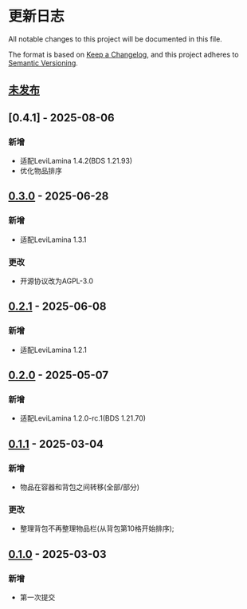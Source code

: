 # 更新日志

All notable changes to this project will be documented in this file.

The format is based on [Keep a Changelog](https://keepachangelog.com/en/1.0.0/),
and this project adheres to [Semantic Versioning](https://semver.org/spec/v2.0.0.html).

## [未发布]

## [0.4.1] - 2025-08-06

### 新增

- 适配LeviLamina 1.4.2(BDS 1.21.93)
- 优化物品排序

## [0.3.0] - 2025-06-28

### 新增

- 适配LeviLamina 1.3.1

### 更改

- 开源协议改为AGPL-3.0

## [0.2.1] - 2025-06-08

### 新增

- 适配LeviLamina 1.2.1

## [0.2.0] - 2025-05-07

### 新增

- 适配LeviLamina 1.2.0-rc.1(BDS 1.21.70)

## [0.1.1] - 2025-03-04

### 新增

- 物品在容器和背包之间转移(全部/部分)

### 更改

- 整理背包不再整理物品栏(从背包第10格开始排序);

## [0.1.0] - 2025-03-03

### 新增

- 第一次提交 

[未发布]: https://github.com/LeafKnife/ContainerSorted/compare/v0.4.1...main
[0.4.0]: https://github.com/LeafKnife/ContainerSorted/compare/v0.3.0...v0.4.1
[0.3.0]: https://github.com/LeafKnife/ContainerSorted/compare/v0.2.1...v0.3.0
[0.2.1]: https://github.com/LeafKnife/ContainerSorted/compare/v0.2.0...v0.2.1
[0.2.0]: https://github.com/LeafKnife/ContainerSorted/compare/v0.1.1...v0.2.0
[0.1.1]: https://github.com/LeafKnife/ContainerSorted/compare/v0.1.0...v0.1.1
[0.1.0]: https://github.com/LeafKnife/ContainerSorted/releases/tag/v0.1.0
